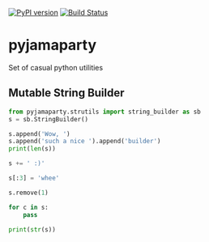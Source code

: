 [![PyPI version](https://badge.fury.io/py/pyjamaparty.svg)](https://badge.fury.io/py/pyjamaparty)   [![Build Status](https://travis-ci.org/krajasek/pyjamaparty.svg?branch=master)](https://travis-ci.org/krajasek/pyjamaparty)

# pyjamaparty
Set of casual python utilities

## Mutable String Builder
```python
from pyjamaparty.strutils import string_builder as sb
s = sb.StringBuilder()

s.append('Wow, ')
s.append('such a nice ').append('builder')
print(len(s))

s += ' :)'

s[:3] = 'whee'

s.remove(1)

for c in s:
    pass

print(str(s))
```

